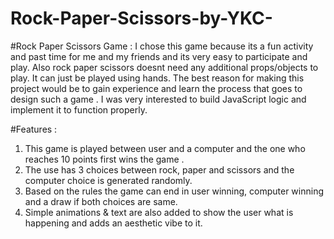 # Rock-Paper-Scissors-by-YKC-

#Rock Paper Scissors Game :
I chose this game because its a fun activity and past time for me and my friends and its very easy to participate and play. Also rock paper scissors doesnt need any additional props/objects to play. It can just be played using hands. The best reason for making this project would be to gain experience and learn the process that goes to design such a game . I was very interested to build JavaScript logic and implement it to function properly. 

#Features :
1. This game is played between user and a computer and the one who reaches 10 points first wins the game . 
2. The use has 3 choices between rock, paper and scissors and the computer choice is generated randomly.
3. Based on the rules the game can end in user winning, computer winning and a draw if both choices are same.
4. Simple animations & text are also added to show the user what is happening and adds an aesthetic vibe to it.


